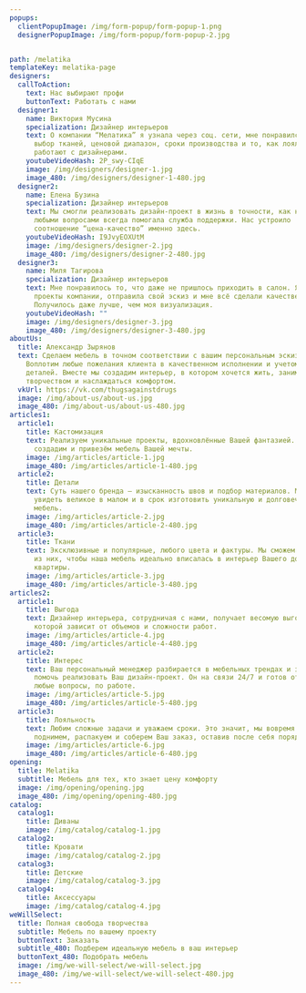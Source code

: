 ```yaml
---
popups: 
  clientPopupImage: /img/form-popup/form-popup-1.png
  designerPopupImage: /img/form-popup/form-popup-2.jpg


path: /melatika
templateKey: melatika-page
designers:
  callToAction:
    text: Нас выбирают профи
    buttonText: Работать с нами
  designer1:
    name: Виктория Мусина
    specialization: Дизайнер интерьеров
    text: О компании “Мелатика” я узнала через соц. сети, мне понравился обширный
      выбор тканей, ценовой диапазон, сроки производства и то, как лояльно
      работают с дизайнерами.
    youtubeVideoHash: 2P_swy-CIqE
    image: /img/designers/designer-1.jpg
    image_480: /img/designers/designer-1-480.jpg
  designer2:
    name: Елена Бузина
    specialization: Дизайнер интерьеров
    text: Мы смогли реализовать дизайн-проект в жизнь в точности, как на картинке. С
      любыми вопросами всегда помогала служба поддержки. Нас устроило
      соотношение “цена-качество” именно здесь.
    youtubeVideoHash: I9JvyEOXUtM
    image: /img/designers/designer-2.jpg
    image_480: /img/designers/designer-2-480.jpg
  designer3:
    name: Миля Тагирова
    specialization: Дизайнер интерьеров
    text: Мне понравилось то, что даже не пришлось приходить в салон. Я посмотрела
      проекты компании, отправила свой эскиз и мне всё сделали качественно.
      Получилось даже лучше, чем моя визуализация.
    youtubeVideoHash: ""
    image: /img/designers/designer-3.jpg
    image_480: /img/designers/designer-3-480.jpg
aboutUs:
  title: Александр Зырянов
  text: Сделаем мебель в точном соответствии с вашим персональным эскизом.
    Воплотим любые пожелания клиента в качественном исполнении и учетом всех
    деталей. Вместе мы создадим интерьер, в котором хочется жить, заниматься
    творчеством и наслаждаться комфортом.
  vkUrl: https://vk.com/thugsagainstdrugs
  image: /img/about-us/about-us.jpg
  image_480: /img/about-us/about-us-480.jpg
articles1:
  article1:
    title: Кастомизация
    text: Реализуем уникальные проекты, вдохновлённые Вашей фантазией. С легкостью
      создадим и привезём мебель Вашей мечты.
    image: /img/articles/article-1.jpg
    image_480: /img/articles/article-1-480.jpg
  article2:
    title: Детали
    text: Суть нашего бренда – изысканность швов и подбор материалов. Мы способны
      увидеть великое в малом и в срок изготовить уникальную и долговечную
      мебель.
    image: /img/articles/article-2.jpg
    image_480: /img/articles/article-2-480.jpg
  article3:
    title: Ткани
    text: Эксклюзивные и популярные, любого цвета и фактуры. Мы сможем найти любую
      из них, чтобы наша мебель идеально вписалась в интерьер Вашего дома, или
      квартиры.
    image: /img/articles/article-3.jpg
    image_480: /img/articles/article-3-480.jpg
articles2:
  article1:
    title: Выгода
    text: Дизайнер интерьера, сотрудничая с нами, получает весомую выгоду, размер
      которой зависит от объемов и сложности работ.
    image: /img/articles/article-4.jpg
    image_480: /img/articles/article-4-480.jpg
  article2:
    title: Интерес
    text: Ваш персональный менеджер разбирается в мебельных трендах и заинтересован
      помочь реализовать Ваш дизайн-проект. Он на связи 24/7 и готов ответить на
      любые вопросы, по работе.
    image: /img/articles/article-5.jpg
    image_480: /img/articles/article-5-480.jpg
  article3:
    title: Лояльность
    text: Любим сложные задачи и уважаем сроки. Это значит, мы вовремя доставим,
      поднимем, распакуем и соберем Ваш заказ, оставив после себя порядок.
    image: /img/articles/article-6.jpg
    image_480: /img/articles/article-6-480.jpg
opening:
  title: Melatika
  subtitle: Мебель для тех, кто знает цену комфорту
  image: /img/opening/opening.jpg
  image_480: /img/opening/opening-480.jpg
catalog:
  catalog1:
    title: Диваны
    image: /img/catalog/catalog-1.jpg
  catalog2:
    title: Кровати
    image: /img/catalog/catalog-2.jpg
  catalog3:
    title: Детские
    image: /img/catalog/catalog-3.jpg
  catalog4:
    title: Аксессуары
    image: /img/catalog/catalog-4.jpg
weWillSelect:
  title: Полная свобода творчества
  subtitle: Мебель по вашему проекту
  buttonText: Заказать
  subtitle_480: Подберем идеальную мебель в ваш интерьер
  buttonText_480: Подобрать мебель
  image: /img/we-will-select/we-will-select.jpg
  image_480: /img/we-will-select/we-will-select-480.jpg
---
```

